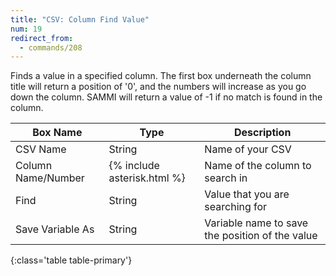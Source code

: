 ```yaml
---
title: "CSV: Column Find Value"
num: 19
redirect_from:
  - commands/208
---
```


Finds a value in a specified column. The first box underneath the column title will return a position of '0', and the numbers will increase as you go down the column.
SAMMI will return a value of -1 if no match is found in the column.

| Box Name | Type | Description |
|-------|--------|--------
|CSV Name|String|Name of your CSV
|Column Name/Number|{% include asterisk.html %}|Name of the column to search in
|Find|String|Value that you are searching for
|Save Variable As|String|Variable name to save the position of the value
{:class='table table-primary'}









